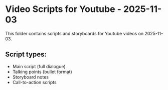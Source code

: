 # Video Scripts for Youtube - 2025-11-03

This folder contains scripts and storyboards for Youtube videos on 2025-11-03.

## Script types:
- Main script (full dialogue)
- Talking points (bullet format)
- Storyboard notes
- Call-to-action scripts
